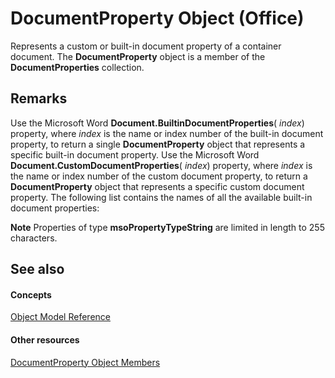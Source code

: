 
# DocumentProperty Object (Office)

Represents a custom or built-in document property of a container document. The  **DocumentProperty** object is a member of the **DocumentProperties** collection.


## Remarks

Use the Microsoft Word  **Document.BuiltinDocumentProperties**( _index_) property, where  _index_ is the name or index number of the built-in document property, to return a single **DocumentProperty** object that represents a specific built-in document property. Use the Microsoft Word **Document.CustomDocumentProperties**( _index_) property, where  _index_ is the name or index number of the custom document property, to return a **DocumentProperty** object that represents a specific custom document property. The following list contains the names of all the available built-in document properties:


 **Note**  Properties of type  **msoPropertyTypeString** are limited in length to 255 characters.


## See also


#### Concepts


 [Object Model Reference](499c789a-aba2-0fad-649a-0ea964cd3b5e.md)
#### Other resources


 [DocumentProperty Object Members](568da0ff-fa90-150a-06ec-611de886334e.md)
